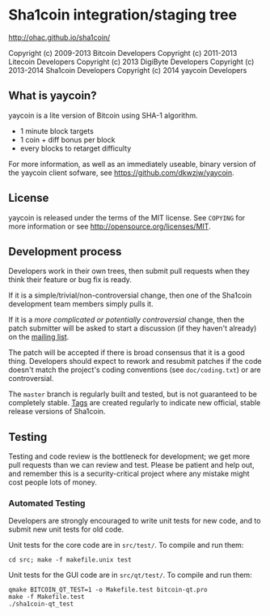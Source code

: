 Sha1coin integration/staging tree
================================

http://ohac.github.io/sha1coin/

Copyright (c) 2009-2013 Bitcoin Developers
Copyright (c) 2011-2013 Litecoin Developers
Copyright (c) 2013 DigiByte Developers
Copyright (c) 2013-2014 Sha1coin Developers
Copyright (c) 2014 yaycoin Developers

What is yaycoin?
----------------

yaycoin is a lite version of Bitcoin using SHA-1 algorithm.
 - 1 minute block targets
 - 1 coin + diff bonus per block
 - every blocks to retarget difficulty

For more information, as well as an immediately useable, binary version of
the yaycoin client sofware, see https://github.com/dkwzjw/yaycoin.

License
-------

yaycoin is released under the terms of the MIT license. See `COPYING` for more
information or see http://opensource.org/licenses/MIT.

Development process
-------------------

Developers work in their own trees, then submit pull requests when they think
their feature or bug fix is ready.

If it is a simple/trivial/non-controversial change, then one of the Sha1coin
development team members simply pulls it.

If it is a *more complicated or potentially controversial* change, then the patch
submitter will be asked to start a discussion (if they haven't already) on the
[mailing list](http://sourceforge.net/mailarchive/forum.php?forum_name=bitcoin-development).

The patch will be accepted if there is broad consensus that it is a good thing.
Developers should expect to rework and resubmit patches if the code doesn't
match the project's coding conventions (see `doc/coding.txt`) or are
controversial.

The `master` branch is regularly built and tested, but is not guaranteed to be
completely stable. [Tags](https://github.com/ohac/sha1coin/tags) are created
regularly to indicate new official, stable release versions of Sha1coin.

Testing
-------

Testing and code review is the bottleneck for development; we get more pull
requests than we can review and test. Please be patient and help out, and
remember this is a security-critical project where any mistake might cost people
lots of money.

### Automated Testing

Developers are strongly encouraged to write unit tests for new code, and to
submit new unit tests for old code.

Unit tests for the core code are in `src/test/`. To compile and run them:

    cd src; make -f makefile.unix test

Unit tests for the GUI code are in `src/qt/test/`. To compile and run them:

    qmake BITCOIN_QT_TEST=1 -o Makefile.test bitcoin-qt.pro
    make -f Makefile.test
    ./sha1coin-qt_test

